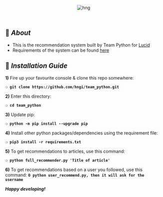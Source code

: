<div align="center">

![hng](https://res.cloudinary.com/iambeejayayo/image/upload/v1554240066/brand-logo.png)

<br>

</div>

## :page_with_curl: _About_
- This is the recommendation system built by Team Python for [Lucid](http://lucid.blog)
- Requirements of the system can be found [here](https://lucid.blog/hngi6/post/task-3-ml-recommender-system-ee2)

## :page_with_curl: _Installation Guide_

**1)** Fire up your favourite console & clone this repo somewhere:

__`❍ git clone https://github.com/hngi/team_python.git`__

**2)** Enter this directory:

__`❍ cd team_python`__

**3)** Update pip:

__`❍ python -m pip install --upgrade pip`__

**4)** Install other python packages/dependencies using the requirement file:

__`❍ pip3 install -r requirements.txt`__

**5)** To get recommendations to articles, use this command:

__`❍ python full_recommender.py 'Title of article'`__

**6)** To get recommendations based on a user you followed, use this command:
__`O python user_recommend.py, then it will ask for the username `__

__*Happy developing!*__

